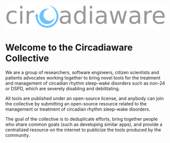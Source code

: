 ![](https://github.com/Circadiaware/circadiaware-design/raw/main/logo/circadiaware-text-logo4-fixed.png)

# Welcome to the Circadiaware Collective

We are a group of researchers, software engineers, citizen scientists and patients advocates working together to bring novel tools for the treatment and management of circadian rhythm sleep-wake disorders such as non-24 or DSPD, which are severely disabling and debilitating.

All tools are published under an open-source license, and anybody can join the collective by submitting an open-source resource related to the management or treatment of circadian rhythm sleep-wake disorders.

The goal of the collective is to deduplicate efforts, bring together people who share common goals (such as developing similar apps), and provide a centralized resource on the internet to publicize the tools produced by the community.

